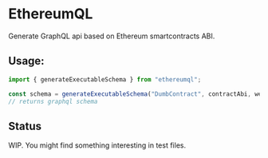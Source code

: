 # EthereumQL

Generate GraphQL api based on Ethereum smartcontracts ABI.

## Usage:

```typescript
import { generateExecutableSchema } from "ethereumql";

const schema = generateExecutableSchema("DumbContract", contractAbi, web3);
// returns graphql schema
```

## Status
WIP. You might find something interesting in test files. 
